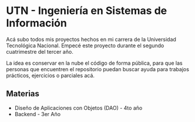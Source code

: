 # UTN - Ingeniería en Sistemas de Información
Acá subo todos mis proyectos hechos en mi carrera de la Universidad Tecnológica Nacional. Empecé este proyecto durante el segundo cuatrimestre del tercer año. 

La idea es conservar en la nube el código de forma pública, para que las personas que encuentren el repositorio puedan buscar ayuda para trabajos prácticos, ejercicios o parciales acá.

## Materias
- Diseño de Aplicaciones con Objetos (DAO) - 4to año
- Backend - 3er Año
